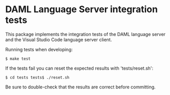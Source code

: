 DAML Language Server integration tests
======================================

This package implements the integration tests of the DAML language server
and the Visual Studio Code language server client.

Running tests when developing:

``
$ make test
``

If the tests fail you can reset the expected results
with 'tests/reset.sh':

``
$ cd tests
tests$ ./reset.sh
``

Be sure to double-check that the results are correct before
committing.

